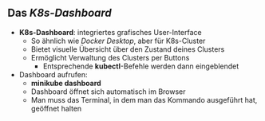 ## Das *K8s-Dashboard*

* **K8s-Dashboard**: integriertes grafisches User-Interface
  * So ähnlich wie *Docker Desktop*, aber für K8s-Cluster
  * Bietet visuelle Übersicht über den Zustand deines Clusters
  * Ermöglicht Verwaltung des Clusters per Buttons
    * Entsprechende **kubectl**-Befehle werden dann eingeblendet
* Dashboard aufrufen:
  * **minikube dashboard**
  * Dashboard öffnet sich automatisch im Browser
  * Man muss das Terminal, in dem man das Kommando ausgeführt hat, geöffnet halten